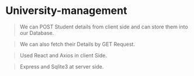# University-management

>We can POST Student details from client side and can store them into  our Database.	

>We can also fetch their Details by GET Request.

>Used React and Axios in client Side.

>Express and Sqlite3 at server side.
